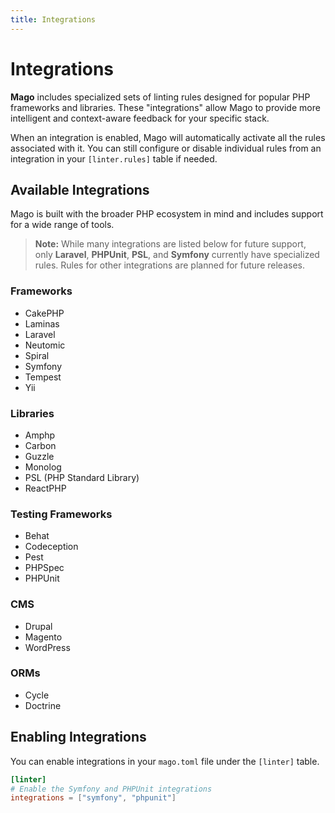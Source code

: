 ```yaml
---
title: Integrations
---
```


# Integrations

**Mago** includes specialized sets of linting rules designed for popular PHP frameworks and libraries. These "integrations" allow Mago to provide more intelligent and context-aware feedback for your specific stack.

When an integration is enabled, Mago will automatically activate all the rules associated with it. You can still configure or disable individual rules from an integration in your `[linter.rules]` table if needed.

## Available Integrations

Mago is built with the broader PHP ecosystem in mind and includes support for a wide range of tools.

> **Note:** While many integrations are listed below for future support, only **Laravel**, **PHPUnit**, **PSL**, and **Symfony** currently have specialized rules. Rules for other integrations are planned for future releases.

### Frameworks

- CakePHP
- Laminas
- Laravel
- Neutomic
- Spiral
- Symfony
- Tempest
- Yii

### Libraries

- Amphp
- Carbon
- Guzzle
- Monolog
- PSL (PHP Standard Library)
- ReactPHP

### Testing Frameworks

- Behat
- Codeception
- Pest
- PHPSpec
- PHPUnit

### CMS

- Drupal
- Magento
- WordPress

### ORMs

- Cycle
- Doctrine

## Enabling Integrations

You can enable integrations in your `mago.toml` file under the `[linter]` table.

```toml
[linter]
# Enable the Symfony and PHPUnit integrations
integrations = ["symfony", "phpunit"]
```
